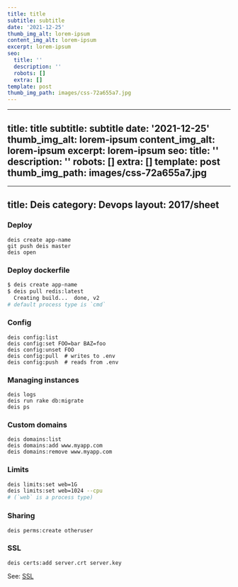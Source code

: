 ```yaml
---
title: title
subtitle: subtitle
date: '2021-12-25'
thumb_img_alt: lorem-ipsum
content_img_alt: lorem-ipsum
excerpt: lorem-ipsum
seo:
  title: ''
  description: ''
  robots: []
  extra: []
template: post
thumb_img_path: images/css-72a655a7.jpg
---
```

---
title: title
subtitle: subtitle
date: '2021-12-25'
thumb_img_alt: lorem-ipsum
content_img_alt: lorem-ipsum
excerpt: lorem-ipsum
seo:
  title: ''
  description: ''
  robots: []
  extra: []
template: post
thumb_img_path: images/css-72a655a7.jpg
---
---
title: Deis
category: Devops
layout: 2017/sheet
---

### Deploy

```
deis create app-name
git push deis master
deis open
```

### Deploy dockerfile

```sh
$ deis create app-name
$ deis pull redis:latest
  Creating build...  done, v2
# default process type is `cmd`
```

### Config

```
deis config:list
deis config:set FOO=bar BAZ=foo
deis config:unset FOO
deis config:pull  # writes to .env
deis config:push  # reads from .env
```

### Managing instances

```
deis logs
deis run rake db:migrate
deis ps
```

### Custom domains

```
deis domains:list
deis domains:add www.myapp.com
deis domains:remove www.myapp.com
```

### Limits

```sh
deis limits:set web=1G
deis limits:set web=1024 --cpu
# (`web` is a process type)
```

### Sharing

```
deis perms:create otheruser
```

### SSL

```
deis certs:add server.crt server.key
```

See: [SSL](http://docs.deis.io/en/latest/using_deis/app-ssl/)
